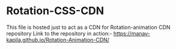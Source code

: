# Rotation-CSS-CDN


This file is hosted just to act as a CDN for Rotation-animation CDN repository
Link to the repository in action:- 
https://manav-kapila.github.io/Rotation-Animation-CDN/
